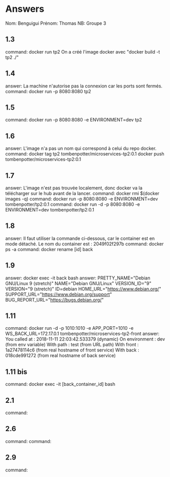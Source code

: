 # Answers

Nom: Benguigui
Prénom: Thomas
NB: Groupe 3

## 1.3
command: docker run tp2
On a créé l'image docker avec  "docker build -t tp2 ./"

## 1.4
answer: La machine n'autorise pas la connexion car les ports sont fermés.
command: docker run -p 8080:8080 tp2

## 1.5
command: docker run -p 8080:8080 -e ENVIRONMENT=dev tp2

## 1.6
answer: L'image n'a pas un nom qui correspond à celui du repo docker.
command: docker tag tp2 tombenpotter/microservices-tp2:0.1
docker push tombenpotter/microservices-tp2:0.1

## 1.7
answer: L'image n'est pas trouvée localement, donc docker va la télécharger sur le hub avant de la lancer.
command: docker rmi $(docker images -q)
command: docker run -p 8080:8080 -e ENVIRONMENT=dev tombenpotter/tp2:0.1
command: docker run -d -p 8080:8080 -e ENVIRONMENT=dev tombenpotter/tp2:0.1

## 1.8
answer: Il faut utiliser la commande ci-dessous, car le container est en mode détaché. Le nom du container est : 2049f02f297b
command: docker ps -a
command: docker rename [id] back

## 1.9
answer: docker exec -it back bash
answer: PRETTY_NAME="Debian GNU/Linux 9 (stretch)"
NAME="Debian GNU/Linux"
VERSION_ID="9"
VERSION="9 (stretch)"
ID=debian
HOME_URL="https://www.debian.org/"
SUPPORT_URL="https://www.debian.org/support"
BUG_REPORT_URL="https://bugs.debian.org/"

## 1.11
command: docker run -d -p 1010:1010 -e APP_PORT=1010 -e WS_BACK_URL=172.17.0.1 tombenpotter/microservices-tp2-front
answer: You called at : 2018-11-11 22:03:42.533379 (dynamic)
        On environment : dev (from env variable)
        With path : test   (from URL path)
        With front : 1a27478114c6 (from real hostname of front service)
        With back  : 018cde991272 (from real hostname of back service)

## 1.11 bis
command: docker exec -it [back_container_id] bash

## 2.1
command:

## 2.6
command:
command:

## 2.9
command:
